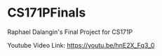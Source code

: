 # CS171PFinals
Raphael Dalangin's Final Project for CS171P

Youtube Video Link: https://youtu.be/hnE2X_Fq3_0
